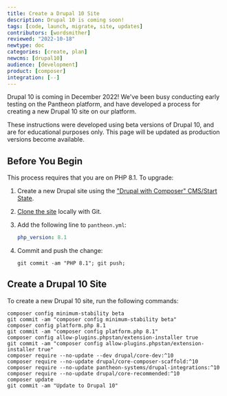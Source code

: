 ```yaml
---
title: Create a Drupal 10 Site
description: Drupal 10 is coming soon!
tags: [code, launch, migrate, site, updates]
contributors: [wordsmither]
reviewed: "2022-10-18"
newtype: doc
categories: [create, plan]
newcms: [drupal10]
audience: [development]
product: [composer]
integration: [--]
---
```


Drupal 10 is coming in December 2022! We've been busy conducting early testing on the Pantheon platform, and have developed a process for creating a new Drupal 10 site on our platform.

<Alert title="Warning" type="danger" >

These instructions were developed using beta versions of Drupal 10, and are for educational purposes only.  This page will be updated as production versions become available.

</Alert>

## Before You Begin

This process requires that you are on PHP 8.1.  To upgrade:

1. Create a new Drupal site using the ["Drupal with Composer" CMS/Start State](/guides/quickstart/create-new-site/).

1. [Clone the site](/guides/git/git-config#clone-your-site-codebase) locally with Git.

1. Add the following line to `pantheon.yml`:

   ```yaml:title=pantheon.yml
   php_version: 8.1
   ```

1. Commit and push the change:

   ```bash{promptUser: user}
   git commit -am "PHP 8.1"; git push;
   ```

## Create a Drupal 10 Site

To create a new Drupal 10 site, run the following commands:

```bash{promptUser: user}
composer config minimum-stability beta
git commit -am "composer config minimum-stability beta"
composer config platform.php 8.1
git commit -am "composer config platform.php 8.1"
composer config allow-plugins.phpstan/extension-installer true
git commit -am "composer config allow-plugins.phpstan/extension-installer true"
composer require --no-update --dev drupal/core-dev:^10
composer require --no-update drupal/core-composer-scaffold:^10
composer require --no-update pantheon-systems/drupal-integrations:^10
composer require --no-update drupal/core-recommended:^10
composer update
git commit -am "Update to Drupal 10"
```
